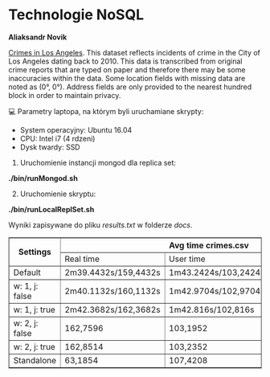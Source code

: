 # Technologie NoSQL
**Aliaksandr Novik**

[Crimes in Los Angeles](https://www.kaggle.com/cityofLA/crime-in-los-angeles/data).
This dataset reflects incidents of crime in the City of Los Angeles dating back to 2010. This data is transcribed from original crime reports that are typed on paper and therefore there may be some inaccuracies within the data. Some location fields with missing data are noted as (0°, 0°). Address fields are only provided to the nearest hundred block in order to maintain privacy.

:computer:
Parametry laptopa, na którym byli uruchamiane skrypty:
- System operacyjny: Ubuntu 16.04
- CPU: Intel i7 (4 rdzeni) 
- Dysk twardy: SSD

1. Uruchomienie instancji mongod dla replica set:

**./bin/runMongod.sh**

2. Uruchomienie skryptu:

**./bin/runLocalReplSet.sh**

Wyniki zapisywane do pliku *results.txt* w folderze *docs*.
  <table border=1>
  <tr>
    <th rowspan="2">Settings</th>
    <th colspan="3">Avg time crimes.csv</th>
    <th colspan="3">Avg time mazowieckie.json</th>
  </tr>
  <tr>
    <td>Real time</td>
    <td>User time</td>
    <td>System time</td>
    <td>Real time</td>
    <td>User time</td>
    <td>System time</td>
  </tr>
  <tr>
    <td>Default</td>
    <td>2m39.4432s/159,4432s</td>
    <td>1m43.2424s/103,2424s</td>
    <td>0m8.6016s/8,6016s</td>
    <td>1m49.6122s/109,6122s</td>
    <td>1m15.5248s/75,5248s</td>
    <td>0m3.5408s/3,5408s</td>
  </tr>
  <tr>
    <td>w: 1, j: false</td>
    <td>2m40.1132s/160,1132s</td>
    <td>1m42.9704s/102,9704s</td>
    <td>0m8.0768s/8,0768s</td>
    <td>1m51.95s/111,95s</td>
    <td>1m15.4752s/75,4752s</td>
    <td>0m3.4751s/3,4751s</td>
  </tr> 
  <tr>
    <td>w: 1, j: true</td>
    <td>2m42.3682s/162,3682s</td>
    <td>1m42.816s/102,816s</td>
    <td>0m8.4784s/8,4784s</td>
    <td>1m49.7756s/109,7756s</td>
    <td>1m15.9256s/75,9256s</td>
    <td>0m3.577s/3,5776s</td>
  </tr>
  <tr>
    <td>w: 2, j: false</td>
    <td>162,7596</td>
    <td>103,1952</td>
    <td>8,4192</td>
    <td>111,3964</td>
    <td>75,3512</td>
    <td>3,6008</td>
  </tr> 
  <tr>
    <td>w: 2, j: true</td>
    <td>162,8514</td>
    <td>103,2352</td>
    <td>8,3848</td>
    <td>110,7564</td>
    <td>75,6152</td>
    <td>3,5312</td>
  </tr> 
  <tr>
    <td>Standalone</td>
    <td>63,1854</td>
    <td>107,4208</td>
    <td>10,5648</td>
    <td>33,0072</td>
    <td>74,8416</td>
    <td>3,5608</td>
  </tr> 
</table>
  

 



